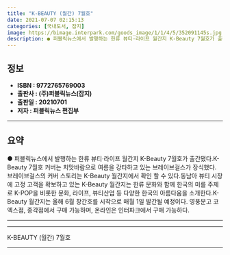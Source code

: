 ```yaml
---
title: "K-BEAUTY (월간) 7월호"
date: 2021-07-07 02:15:13
categories: [국내도서, 잡지]
image: https://bimage.interpark.com/goods_image/1/1/4/5/352091145s.jpg
description: ● 퍼블릭뉴스에서 발행하는 한류 뷰티·라이프 월간지 K-Beauty 7월호가 출간됐다.K-Beauty 7월호 커버는 치맛바람으로 여름을 강타하고 있는 브레이브걸스가 장식했다. 브레이브걸스의 커버 스토리는 K-Beauty 월간지에서 확인 할 수 있다.동남아 뷰티 시장에 고정 고객을 확보
---
```


## **정보**

- **ISBN : 9772765769003**
- **출판사 : (주)퍼블릭뉴스(잡지)**
- **출판일 : 20210701**
- **저자 : 퍼블릭뉴스 편집부**

------



## **요약**

●  퍼블릭뉴스에서 발행하는 한류 뷰티·라이프 월간지 K-Beauty 7월호가 출간됐다.K-Beauty 7월호 커버는 치맛바람으로 여름을 강타하고 있는 브레이브걸스가 장식했다. 브레이브걸스의 커버 스토리는 K-Beauty 월간지에서 확인 할 수 있다.동남아 뷰티 시장에 고정 고객을 확보하고 있는 K-Beauty 월간지는 한류 문화와 함께 한국의 미를 주제로 K-POP을 비롯한 문화, 라이프, 뷰티산업 등 다양한 한국의 아름다움을 소개한다.K-Beauty 월간지는 올해 6월 창간호를 시작으로 매월 1일 발간될 예정이다. 영풍문고 코엑스점, 종각점에서 구매 가능하며, 온라인은 인터파크에서 구매 가능하다.

------



------


K-BEAUTY (월간) 7월호 

------


